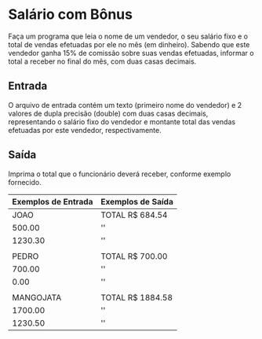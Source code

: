 # Salário com Bônus

Faça um programa que leia o nome de um vendedor, o seu salário fixo e o total de vendas efetuadas por ele no mês (em dinheiro). Sabendo que este vendedor ganha 15% de comissão sobre suas vendas efetuadas, informar o total a receber no final do mês, com duas casas decimais.

## Entrada
O arquivo de entrada contém um texto (primeiro nome do vendedor) e 2 valores de dupla precisão (double) com duas casas decimais, representando o salário fixo do vendedor e montante total das vendas efetuadas por este vendedor, respectivamente.

## Saída
Imprima o total que o funcionário deverá receber, conforme exemplo fornecido.

| Exemplos de Entrada | Exemplos de Saída |
|---|---|
|JOAO|TOTAL R$ 684.54|
|500.00|''|
|1230.30|''|
|||
|PEDRO|TOTAL R$ 700.00|
|700.00|''|
|0.00|''|
|||
|MANGOJATA|TOTAL R$ 1884.58|
|1700.00|''|
|1230.50|''|
